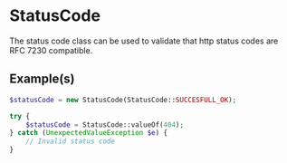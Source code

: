 # StatusCode

The status code class can be used to validate that http status codes are RFC 7230 compatible.

## Example(s)

```php
$statusCode = new StatusCode(StatusCode::SUCCESFULL_OK);

try {
	$statusCode = StatusCode::valueOf(404);
} catch (UnexpectedValueException $e) {
	// Invalid status code
}
```
